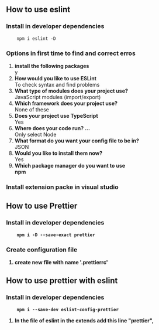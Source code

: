## <strong>How to use eslint</strong>
### Install in developer dependencies
```
    npm i eslint -D
```
### Options in first time to find and correct erros
1. <b>install the following packages</b> <br> y
2. <b>How would you like to use ESLint</b> <br> To check syntax and find problems
3. <b>What type of modules does your project use?</b> <br> JavaScript modules (import/export)
4. <b>Which framework does your project use?</b> <br> None of these
5. <b>Does your project use TypeScript</b> <br> Yes
6. <b>Where does your code run? ...</b> <br> Only select Node
7. <b>What format do you want your config file to be in?</b> <br> JSON
8. <b>Would you like to install them now?</b><br>Yes
9. <b>Which package manager do you want to use<b><br>npm

### Install extension packe in visual studio

## <strong>How to use Prettier</strong>
### Install in developer dependencies
```
    npm i -D --save-exact prettier
```
### Create configuration file 
1. create new file with name <b>'.prettierrc'</b>

## How to use prettier with eslint
### Install in developer dependencies
```
    npm i --save-dev eslint-config-prettier
```
1. In the file of eslint in the <b>extends</b> add this line <b>
"prettier",</b>